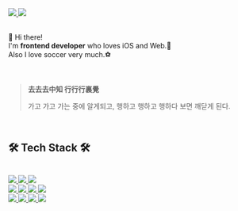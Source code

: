 
<!-- ![header](https://capsule-render.vercel.app/api?type=wave&fontColor=5B1EDE&height=100&section=header&text=안녕하세요&fontSize=90) -->
<div>
  <a href="https://jinnify.tistory.com">
    <img src="https://img.shields.io/badge/Blog-556DB3?style=flat&logo=Tistory&logoColor=white"/>
  </a>
  <a href="mailto:seungjin429@gmail.com">
      <img src="https://img.shields.io/badge/seungjin429@gmail.com-EA4335?style=flat&logo=Gmail&logoColor=white"/>
  </a>
</div>
<p>
<br>
👋 Hi there!
<br>I'm <b>frontend developer</b> who loves iOS and Web.🚀
<br>Also I love soccer very much.⚽️
</p>

<br>

> **去去去中知 行行行裏覺**
> <p>가고 가고 가는 중에 알게되고, 행하고 행하고 행하다 보면 깨닫게 된다.</p>

<br>

<h2>🛠 Tech Stack 🛠</h2>

<br>
<div>
  <a href="https://developer.apple.com/">
    <img src="https://img.shields.io/badge/Apple-000000?style=flat&logo=Apple&logoColor=white"/>
  </a>
  <a href="https://www.swift.org/">
      <img src="https://img.shields.io/badge/Swift-F05138?style=flat&logo=swift&logoColor=white"/>
  </a>
  <a href="https://reactivex.io/">
      <img src="https://img.shields.io/badge/RxSwift-B7178C?style=flat&logo=reactiveX&logoColor=white"/>
  </a>
</div>
<div>
  <a href="https://developer.mozilla.org/ko/docs/Learn/HTML/Introduction_to_HTML/Getting_started">
    <img src="https://img.shields.io/badge/HTML5-E34F26?style=flat&logo=HTML5&logoColor=white"/>
  </a>
  <a href="https://developer.mozilla.org/ko/docs/Web/CSS">
    <img src="https://img.shields.io/badge/CSS3-1572B6?style=flat&logo=CSS3&logoColor=white"/>
  </a>
  <a href="https://developer.mozilla.org/ko/docs/Web/JavaScript">
    <img src="https://img.shields.io/badge/JavaScript-F7DF1E?style=flat&logo=JavaScript&logoColor=white"/>
  </a>
    <a href="https://ko.reactjs.org/">
    <img src="https://img.shields.io/badge/React-61DAFB?style=flat&logo=React&logoColor=white"/>
  </a>
</div>
<div>
  <a href="https://firebase.google.com/?hl=ko">
    <img src="https://img.shields.io/badge/Firebase-FFCA28?style=flat&logo=Firebase&logoColor=white"/>
  </a>
  <a href="https://realm.io/">
    <img src="https://img.shields.io/badge/Realm-39477F?style=flat&logo=Realm&logoColor=white"/>
  </a> 
  <a href="https://aws.amazon.com/ko/">
    <img src="https://img.shields.io/badge/AmazonAWS-232F3E?style=flat&logo=AmazonAWS&logoColor=white"/>
  </a>
    <a href="https://git-scm.com/">
    <img src="https://img.shields.io/badge/Git-F05032?style=flat&logo=Git&logoColor=white"/>
  </a>
</div>
